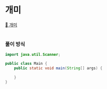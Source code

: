 # 개미
[:link: 개미](https://www.acmicpc.net/problem/3048)  
<br>

### 풀이 방식
```java
import java.util.Scanner;

public class Main {
    public static void main(String[] args) {
        
    }
}
```
